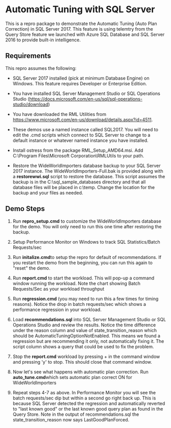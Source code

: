# Automatic Tuning with SQL Server

This is a repro package to demonstrate the Automatic Tuning (Auto Plan Correction) in SQL Server 2017. This feature is using telemtry from the Query Store feature we launched with Azure SQL Database and SQL Server 2016 to provide built-in intelligence.

## Requirements

This repro assumes the following:

- SQL Server 2017 installed (pick at minimum Database Engine) on Windows. This feature requires Developer or Enterprise Edition.
- You have installed SQL Server Management Studio or SQL Operations Studio (https://docs.microsoft.com/en-us/sql/sql-operations-studio/download)
- You have downloaded the RML Utilities from https://www.microsoft.com/en-us/download/details.aspx?id=4511.
- These demos use a named instance called SQL2017. You will need to edit the .cmd scripts which connect to SQL Server to change to a default instance or whatever named instance you have installed.

- Install ostress from the package RML_Setup_AMD64.msi. Add C:\Program Files\Microsoft Corporation\RMLUtils to your path.

- Restore the WideWorldImporters database backup to your SQL Server 2017 instance. The WideWorldImporters-Full.bak is provided along with a **restorewwi.sql** script to restore the database. This script assumes the backup is in the C:\sql_sample_databases directory and that all database files will be placed in c:\temp. Change the location for the backup and your files as needed.

## Demo Steps

1. Run **repro_setup.cmd** to customize the WideWorldImporters database for the demo. You will only need to run this one time after restoring the backup.

2. Setup Performance Monitor on Windows to track SQL Statistics/Batch Requests/sec

3. Run **initalize.cmd**to setup the repro for default of recommendations. If you restart the demo from the beginning, you can run this again to "reset" the demo.

4. Run **report.cmd** to start the workload. This will pop-up a command window running the workload. Note the chart showing Batch Requests/Sec as your workload throughput

5. Run **regression.cmd** (you may need to run this a few times for timing reasons). Notice the drop in batch requests/sec which shows a performance regression in your workload.

6. Load **recommendations.sql** into SQL Server Management Studio or SQL Operations Studio and review the results. Notice the time difference under the reason column and value of state_transition_reason which should be AutomaticTuningOptionNotEnabled. This means we found a regression but are recommending it only, not automatically fixing it. The script column shows a query that could be used to fix the problem.

7. Stop the **report.cmd** workload by pressing <Ctrl>+<C> in the command window and pressing 'y' to stop. This should close that command window.

8. Now let's see what happens with automatic plan correction. Run **auto_tune.cmd**which sets automatic plan correct ON for WideWorldImporters

9. Repeat steps 4-7 as above. In Performance Monitor you will see the batch requests/sec dip but within a second go right back up. This is because SQL Server detected the regression and automatically reverted to "last known good" or the last known good query plan as found in the Query Store. Note in the output of recommendations.sql the state_transition_reason now says LastGoodPlanForced.